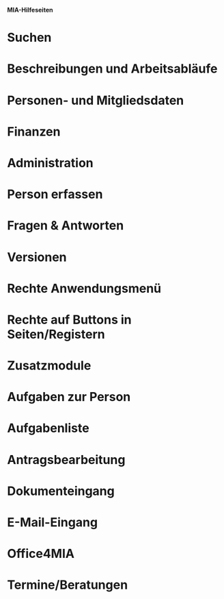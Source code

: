 **MIA-Hilfeseiten**
# Suchen
# Beschreibungen und Arbeitsabläufe
# Personen- und Mitgliedsdaten
# Finanzen
# Administration
# Person erfassen
# Fragen & Antworten
# Versionen
# Rechte Anwendungsmenü
# Rechte auf Buttons in Seiten/Registern
# Zusatzmodule
# Aufgaben zur Person
# Aufgabenliste
# Antragsbearbeitung
# Dokumenteingang
# E-Mail-Eingang
# Office4MIA
# Termine/Beratungen

